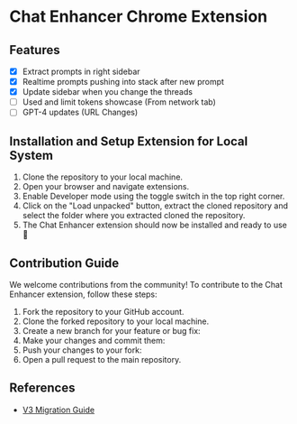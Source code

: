 # Chat Enhancer Chrome Extension

## Features

- [x] Extract prompts in right sidebar
- [x] Realtime prompts pushing into stack after new prompt
- [x] Update sidebar when you change the threads
- [ ] Used and limit tokens showcase (From network tab)
- [ ] GPT-4 updates (URL Changes)

## Installation and Setup Extension for Local System

1. Clone the repository to your local machine.
2. Open your browser and navigate extensions.
3. Enable Developer mode using the toggle switch in the top right corner.
4. Click on the "Load unpacked" button, extract the cloned repository and select the folder where you extracted cloned the repository.
5. The Chat Enhancer extension should now be installed and ready to use 🥳

## Contribution Guide

We welcome contributions from the community! To contribute to the Chat Enhancer extension, follow these steps:

1. Fork the repository to your GitHub account.
2. Clone the forked repository to your local machine.
3. Create a new branch for your feature or bug fix:
4. Make your changes and commit them:
5. Push your changes to your fork:
6. Open a pull request to the main repository.

## References

- [V3 Migration Guide](https://developer.chrome.com/docs/extensions/develop/migrate)
